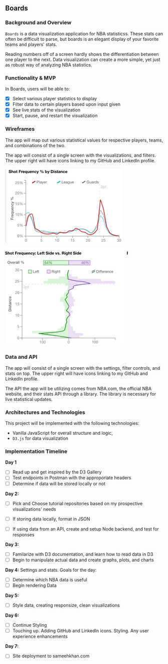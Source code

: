## Boards


### Background and Overview
`Boards` is a data visualization application for NBA statisticss. These stats can often be difficult to parse, but boards is an elegant display of your favorite teams and players' stats. 

Reading numbers off of a screen hardly shows the differentiation between one player to the next. Data visualization can create a more simple, yet just as robust way of analyzing NBA statistics.  


### Functionality & MVP

In Boards, users will be able to:
- [x] Select various player statistics to display
- [x] Filter data to certain players based upon input given
- [x] See live stats of the visualization
- [x] Start, pause, and restart the visualization

### Wireframes
The app will map out various statistical values for respective players, teams, and combinations of the two.

The app will consist of a single screen with the visualizations, and filters. The upper right will have icons linking to my GitHub and LinkedIn profile.


![Wireframe](./screenshots/stats1.png)

![Wireframe](./screenshots/stats2.png)


### Data and API

The app will consist of a single screen with the settings, filter controls, and stats on top. The upper right will have icons linking to my GitHub and LinkedIn profile. 

The API the app will be utilizing comes from NBA.com, the official NBA website, and their stats API through a library. The library is necessary for live statistical updates.


### Architectures and Technologies

This project will be implemented with the following technologies:

- Vanilla JavaScript for overall structure and logic,
- `D3.js` for data visualization


### Implementation Timeline

**Day 1**
- [ ] Read up and get inspired by the D3 Gallery
- [ ] Test endpoints in Postman with the approporiate headers
- [ ] Determine if data will be stored locally or not

**Day 2:** 
- [ ] Pick and Choose tutorial repositories based on my prospective visualizations' needs

- [ ] If storing data locally, format in JSON 

- [ ] If using data from an API, create and setup Node backend, and test for responses

**Day 3:** 
- [ ] Familarize with D3 documentation, and learn how to read data in D3
- [ ] Begin to manipulate actual data and create graphs, plots, and charts

**Day 4:** Settings and stats.
Goals for the day:
- [ ] Determine which NBA data is useful
- [ ] Begin rendering Data 

**Day 5:** 
- [ ] Style data, creating responsize, clean visualizations

**Day 6:** 
- [ ] Continue Styling
- [ ] Touching up. Adding GitHub and LinkedIn icons. Styling. Any user experience enhancements

**Day 7:** 
- [ ] Site deployment to sameehkhan.com

